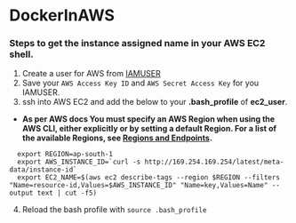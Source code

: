 # DockerInAWS

### Steps to get the instance assigned name in your AWS EC2 shell.

1. Create a user for AWS from [IAMUSER](https://docs.aws.amazon.com/cli/latest/userguide/cli-chap-configure.html)
2. Save your ```AWS Access Key ID``` and ```AWS Secret Access Key``` for you IAMUSER.
3. ssh into AWS EC2 and add the below to your __.bash_profile__ of __ec2_user__.
 - __As per AWS docs You must specify an AWS Region when using the AWS CLI, either explicitly or by setting a default Region. For a list of the available Regions, see [Regions and Endpoints](https://docs.aws.amazon.com/general/latest/gr/rande.html).__
```
  export REGION=ap-south-1
  export AWS_INSTANCE_ID=`curl -s http://169.254.169.254/latest/meta-data/instance-id`
  export EC2_NAME=$(aws ec2 describe-tags --region $REGION --filters "Name=resource-id,Values=$AWS_INSTANCE_ID" "Name=key,Values=Name" --output text | cut -f5)
```
4. Reload the bash profile with ```source .bash_profile```
